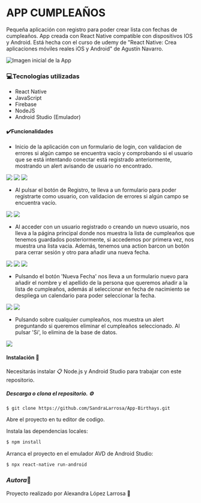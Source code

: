 # APP CUMPLEAÑOS

Pequeña aplicación con registro para poder crear lista con fechas de cumpleaños.
App creada con React Native compatible con dispositivos IOS y Android. 
Está hecha con el curso de udemy de "React Native: Crea aplicaciones móviles reales iOS y Android" de Agustín Navarro. 


![Imagen inicial de la App](https://media.giphy.com/media/cjF2YkiamjIexWtp06/giphy.gif)

### 💻Tecnologías utilizadas 

- React Native
- JavaScript
- Firebase
- NodeJS
- Android Studio (Emulador)


#### ✔️Funcionalidades 
- Inicio de la aplicación con un formulario de login, con validacion de errores si algún campo se encuentra vacío y comprobando si el usuario que se está intentando conectar está registrado anteriormente, mostrando un alert avisando de usuario no encontrado.
  
<div display="flex">
    <img src="https://github.com/SandraLarrosa/App-Birthays/blob/master/src/assets/images/appbirthdays/initApp.png">
    <img src="https://github.com/SandraLarrosa/App-Birthays/blob/master/src/assets/images/appbirthdays/errorEmptyLogin.png">
    <img src="https://github.com/SandraLarrosa/App-Birthays/blob/master/src/assets/images/appbirthdays/errorUserNotFound.png">
</div>

- Al pulsar el botón de Registro, te lleva a un formulario para poder registrarte como usuario, con validacion de errores si algún campo se encuentra vacío. 

<div display="flex">
    <img src="https://github.com/SandraLarrosa/App-Birthays/blob/master/src/assets/images/appbirthdays/registerForm.png">
    <img src="https://github.com/SandraLarrosa/App-Birthays/blob/master/src/assets/images/appbirthdays/errorFormRegister.png">
</div>

- Al acceder con un usuario registrado o creando un nuevo usuario, nos lleva a la página principal donde nos muestra la lista de cumpleaños que tenemos guardados posteriormente, si accedemos por primera vez, nos muestra una lista vacia. Además, tenemos una action barcon un botón para cerrar sesión y otro para añadir una nueva fecha.

<div display="flex">
    <img src="https://github.com/SandraLarrosa/App-Birthays/blob/master/src/assets/images/appbirthdays/listBirthdays.png">
    <img src="https://github.com/SandraLarrosa/App-Birthays/blob/master/src/assets/images/appbirthdays/listBirthdays2.png">
        <img src="https://github.com/SandraLarrosa/App-Birthays/blob/master/src/assets/images/appbirthdays/closeSession.png">
</div>

- Pulsando el botón 'Nueva Fecha' nos lleva a un formulario nuevo para añadir el nombre y el apellido de la persona que queremos añadir a la lista de cumpleaños, además al seleccionar en fecha de nacimiento se despliega un calendario para poder seleccionar la fecha.

<div display="flex">
    <img src="https://github.com/SandraLarrosa/App-Birthays/blob/master/src/assets/images/appbirthdays/addBirthday.png">
    <img src="https://github.com/SandraLarrosa/App-Birthays/blob/master/src/assets/images/appbirthdays/selecDate.png">
</div>

- Pulsando sobre cualquier cumpleaños, nos muestra un alert preguntando si queremos eliminar el cumpleaños seleccionado. Al pulsar 'Si', lo elimina de la base de datos.

<div display="flex">
    <img src="https://github.com/SandraLarrosa/App-Birthays/blob/master/src/assets/images/appbirthdays/deleteBirthday.png">
</div>


#### Instalación 🔧
Necesitarás instalar 📋 Node.js y Android Studio para trabajar con este repositorio.



##### Descarga o clona el repositorio. ⚙️
```bash 
$ git clone https://github.com/SandraLarrosa/App-Birthays.git
```
Abre el proyecto en tu editor de codigo.

Instala las dependencias locales:
```bash
$ npm install
```
Arranca el proyecto en el emulador AVD de Android Studio:
```bash
$ npx react-native run-android
```

### *Autora*🌸
Proyecto realizado por Alexandra López Larrosa 🌠